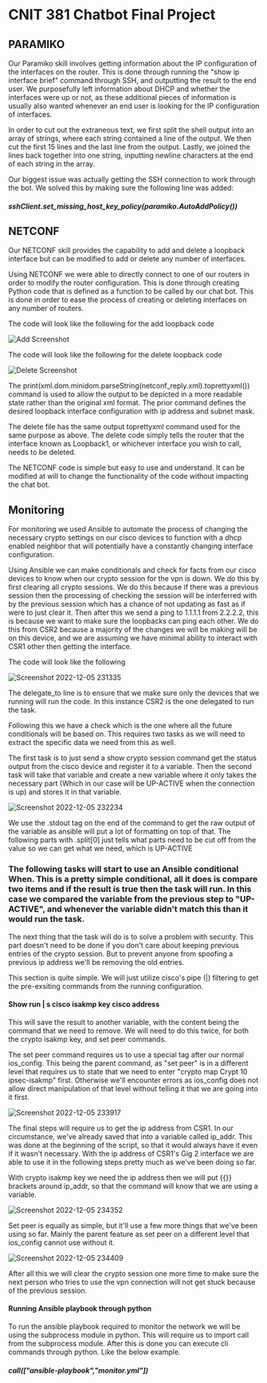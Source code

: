 # CNIT 381 Chatbot Final Project

## PARAMIKO

Our Paramiko skill involves getting information about the IP configuration of the interfaces on the router. This is done through running the "show ip interface brief" command through SSH, and outputting the result to the end user. We purposefully left information about DHCP and whether the interfaces were up or not, as these additional pieces of information is usually also wanted whenever an end user is looking for the IP configuration of interfaces.

In order to cut out the extraneous text, we first split the shell output into an array of strings, where each string contained a line of the output. We then cut the first 15 lines and the last line from the output. Lastly, we joined the lines back together into one string, inputting newline characters at the end of each string in the array.

Our biggest issue was actually getting the SSH connection to work through the bot. We solved this by making sure the following line was added:

##### sshClient.set_missing_host_key_policy(paramiko.AutoAddPolicy())

## NETCONF

Our NETCONF skill provides the capability to add and delete a loopback interface but can be modified to add or delete any number of interfaces.

Using NETCONF we were able to directly connect to one of our routers in order to modify the router configuration.
This is done through creating Python code that is defined as a function to be called by our chat bot. This is done in order to ease the process of creating or deleting interfaces on any number of routers.

The code will look like the following for the add loopback code

![Add Screenshot](https://user-images.githubusercontent.com/118213960/206931669-ae70305a-3de4-4ad2-9824-ab09ca90e384.PNG)

The code will look like the following for the delete loopback code

![Delete Screenshot](https://user-images.githubusercontent.com/118213960/206931677-70960cb1-39d8-4a60-a7b7-ceb4baf915a7.PNG)

The print(xml.dom.minidom.parseString(netconf_reply.xml).toprettyxml()) command is used to allow the output to be depicted in a more readable state rather than the original xml format.
The prior command defines the desired loopback interface configuration with ip address and subnet mask.

The delete file has the same output toprettyxml command used for the same purpose as above.
The delete code simply tells the router that the interface known as Loopback1, or whichever interface you wish to call, needs to be deleted.

The NETCONF code is simple but easy to use and understand.  It can be modified at will to change the functionality of the code without impacting the chat bot.

## Monitoring

For monitoring we used Ansible to automate the process of changing the necessary crypto settings on our cisco devices to function with a dhcp enabled neighbor that will potentially have a constantly changing interface configuration.

Using Ansible we can make conditionals and check for facts from our cisco devices to know when our crypto session for the vpn is down. 
We do this by first clearing all crypto sessions. We do this because if there was a previous session then the processing of checking the session will be interferred with by the previous session which has a chance of not updating as fast as if were to just clear it.
Then after this we send a ping to 1.1.1.1 from 2.2.2.2, this is because we want to make sure the loopbacks can ping each other. We do this from CSR2 because a majority of the changes we will be making will be on this device, and we are assuming we have minimal ability to interact with CSR1 other then getting the interface.

The code will look like the following

![Screenshot 2022-12-05 231335](https://user-images.githubusercontent.com/118213821/205822337-f9165fc0-a4ad-43f5-b96b-b0a30d835522.png)

The delegate_to line is to ensure that we make sure only the devices that we running will run the code. In this instance CSR2 is the one delegated to run the task.

Following this we have a check which is the one where all the future conditionals will be based on. This requires two tasks as we will need to extract the specific data we need from this as well.

The first task is to just send a show crypto session command get the status output from the cisco device and register it to a variable. Then the second task will take that variable and create a new variable where it only takes the necessary part (Which in our case will be UP-ACTIVE when the connection is up) and stores it in that variable.

![Screenshot 2022-12-05 232234](https://user-images.githubusercontent.com/118213821/205823455-c3fa9be2-d453-4691-8833-4e7da169a670.png)

We use the .stdout tag on the end of the command to get the raw output of the variable as ansible will put a lot of formatting on top of that. The following parts with .split[0] just tells what parts need to be cut off from the value so we can get what we need, which is UP-ACTIVE

### The following tasks will start to use an Ansible conditional When. This is a pretty simple conditional, all it does is compare two items and if the result is true then the task will run. In this case we compared the variable from the previous step to "UP-ACTIVE", and whenever the variable didn't match this than it would run the task.

The next thing that the task will do is to solve a problem with security. This part doesn't need to be done if you don't care about keeping previous entries of the crypto session. But to prevent anyone from spoofing a previous ip address we'll be removing the old entries.
  
This section is quite simple. We will just utilize cisco's pipe (|) filtering to get the pre-exsiting commands from the running configuration.
#### Show run | s cisco isakmp key cisco address
This will save the result to another variable, with the content being the command that we need to remove. We will need to do this twice, for both the crypto isakmp key, and set peer commands.

The set peer command requires us to use a special tag after our normal ios_config. This being the parent command, as "set peer" is in a different level that requires us to state that we need to enter "crypto map Crypt 10 ipsec-isakmp" first. Otherwise we'll encounter errors as ios_config does not allow direct manipulation of that level without telling it that we are going into it first.

![Screenshot 2022-12-05 233917](https://user-images.githubusercontent.com/118213821/205825823-990c07bc-3671-40f1-93bd-7d4960cc18a6.png)

The final steps will require us to get the ip address from CSR1. In our circumstance, we've already saved that into a variable called ip_addr. This was done at the beginning of the script, so that it would always have it even if it wasn't necessary. With the ip address of CSR1's Gig 2 interface we are able to use it in the following steps pretty much as we've been doing so far. 

With crypto isakmp key we need the ip address then we will put {{}} brackets around ip_addr, so that the command will know that we are using a variable.

![Screenshot 2022-12-05 234352](https://user-images.githubusercontent.com/118213821/205826570-ac7b8735-f1a8-4df8-9724-72e3877d18aa.png)

Set peer is equally as simple, but it'll use a few more things that we've been using so far. Mainly the parent feature as set peer on a different level that ios_config cannot use without it.

![Screenshot 2022-12-05 234409](https://user-images.githubusercontent.com/118213821/205826792-71c88049-4490-4c4b-b5ef-5fe4f9d98c7d.png)

After all this we will clear the crypto session one more time to make sure the next person who tries to use the vpn connection will not get stuck because of the previous session.

#### Running Ansible playbook through python
To run the ansible playbook required to monitor the network we will be using the subprocess module in python. This will require us to import call from the subprocess module. After this is done you can execute cli commands through python. Like the below example.
##### call(["ansible-playbook","monitor.yml"])
